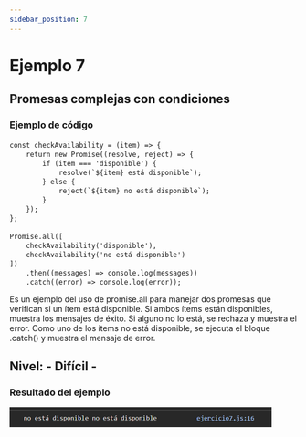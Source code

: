 ```yaml
---
sidebar_position: 7
---
```


# Ejemplo 7

## Promesas complejas con condiciones

### Ejemplo de código

```
const checkAvailability = (item) => {
    return new Promise((resolve, reject) => {
        if (item === 'disponible') {
            resolve(`${item} está disponible`);
        } else {
            reject(`${item} no está disponible`);
        }
    });
};

Promise.all([
    checkAvailability('disponible'),
    checkAvailability('no está disponible')
])
    .then((messages) => console.log(messages))
    .catch((error) => console.log(error)); 
```

Es un ejemplo del uso de promise.all para manejar dos promesas que verifican si un ítem está disponible. Si ambos ítems están disponibles, muestra los mensajes de éxito. Si alguno no lo está, se rechaza y muestra el error. Como uno de los ítems no está disponible, se ejecuta el bloque .catch() y muestra el mensaje de error.

## Nivel: - Difícil -

### Resultado del ejemplo

![Texto alternativo](img/ej7.png)